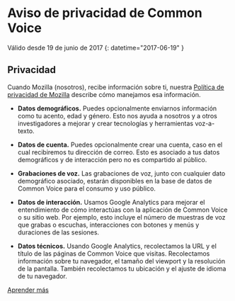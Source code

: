 # Aviso de privacidad de Common Voice

Válido desde ⁨19 de junio de 2017⁩ {: datetime="2017-06-19" }

## Privacidad

Cuando Mozilla (nosotros), recibe información sobre ti, nuestra [Política de privacidad de Mozilla](https://www.mozilla.org/privacy) describe cómo manejamos esa información.

* **Datos demográficos.** Puedes opcionalmente enviarnos información como tu acento, edad y género. Esto nos ayuda a nosotros y a otros investigadores a mejorar y crear tecnologías y herramientas voz-a-texto.

* **Datos de cuenta.** Puedes opcionalmente crear una cuenta, caso en el cual recibiremos tu dirección de correo. Esto es asociado a tus datos demográficos y de interacción pero no es compartido al público.

* **Grabaciones de voz.** Las grabaciones de voz, junto con cualquier dato demográfico asociado, estarán disponibles en la base de datos de Common Voice para el consumo y uso público.

* **Datos de interacción.** Usamos Google Analytics para mejorar el entendimiento de cómo interactúas con la aplicación de Common Voice o su sitio web. Por ejemplo, esto incluye el número de muestras de voz que grabas o escuchas, interacciones con botones y menús y duraciones de las sesiones.

* **Datos técnicos.** Usando Google Analytics, recolectamos la URL y el título de las páginas de Common Voice que visitas. Recolectamos información sobre tu navegador, el tamaño del viewport y la resolución de la pantalla. También recolectamos tu ubicación y el ajuste de idioma de tu navegador.

[Aprender más](https://github.com/mozilla/voice-web/blob/master/docs/data_dictionary.md)
